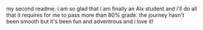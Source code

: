 my second readme.
i am so glad that i am finally an Alx student and i'll do all that it requires for me to pass more than 80% grade.
the journey hasn't been smooth but it's been fun and adventrous and i love it!
